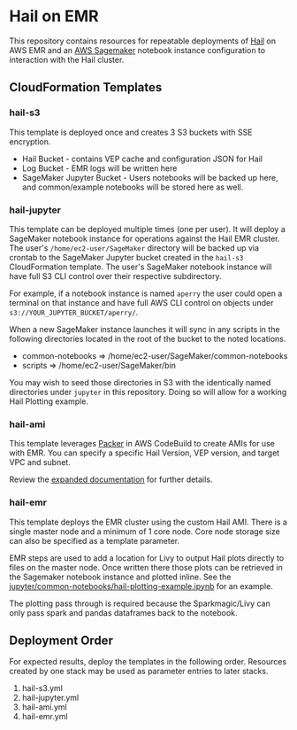 # Hail on EMR

This repository contains resources for repeatable deployments of [Hail](https://hail.is) on AWS EMR and an [AWS Sagemaker](https://aws.amazon.com/sagemaker/faqs) notebook instance configuration to interaction with the Hail cluster.

## CloudFormation Templates

### hail-s3

This template is deployed once and creates 3 S3 buckets with SSE encryption.

* Hail Bucket - contains VEP cache and configuration JSON for Hail
* Log Bucket - EMR logs will be written here
* SageMaker Jupyter Bucket - Users notebooks will be backed up here, and common/example notebooks will be stored here as well.

### hail-jupyter

This template can be deployed multiple times (one per user).  It will deploy a SageMaker notebook instance for operations against the Hail EMR cluster.  The user's `/home/ec2-user/SageMaker` directory will be backed up via crontab to the SageMaker Jupyter bucket created in the `hail-s3` CloudFormation template.  The user's SageMaker notebook instance will have full S3 CLI control over their respective subdirectory.

For example, if a notebook instance is named `aperry` the user could open a terminal on that instance and have full AWS CLI control on objects under `s3://YOUR_JUPYTER_BUCKET/aperry/`.

When a new SageMaker instance launches it will sync in any scripts in the following directories located in the root of the bucket to the noted locations.

* common-notebooks => /home/ec2-user/SageMaker/common-notebooks
* scripts => /home/ec2-user/SageMaker/bin

You may wish to seed those directories in S3 with the identically named directories under `jupyter` in this repository.  Doing so will allow for a working Hail Plotting example.

### hail-ami

This template leverages [Packer](https://www.packer.io/) in AWS CodeBuild to create AMIs for use with EMR.  You can specify a specific Hail Version, VEP version, and target VPC and subnet.

Review the [expanded documentation](packer/readme.md) for further details.

### hail-emr

This template deploys the EMR cluster using the custom Hail AMI.  There is a single master node and a minimum of 1 core node.   Core node storage size can also be specified as a template parameter.

EMR steps are used to add a location for Livy to output Hail plots directly to files on the master node.   Once written there those plots can be retrieved in the Sagemaker notebook instance and plotted inline.  See the [jupyter/common-notebooks/hail-plotting-example.ipynb](jupyter/common-notebooks/hail-plotting-example.ipynb) for an example.

The plotting pass through is required because the Sparkmagic/Livy can only pass spark and pandas dataframes back to the notebook.

## Deployment Order

For expected results, deploy the templates in the following order.  Resources created by one stack may be used as parameter entries to later stacks.

1. hail-s3.yml
2. hail-jupyter.yml
3. hail-ami.yml
4. hail-emr.yml
